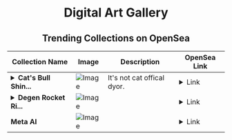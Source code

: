 <div align="center">

# Digital Art Gallery

## Trending Collections on OpenSea

| Collection Name                       | Image                                                                                     | Description                       | OpenSea Link                                                                                          |
|---------------------------------------|-------------------------------------------------------------------------------------------|-----------------------------------|--------------------------------------------------------------------------------------------------------|
| **<details><summary>Cat's Bull Shin...</summary>Cat's Bull Shining</details>** | ![Image](https://i.seadn.io/s/raw/files/8f037270da272b12cd3cf4020b600355.jpg?w=500&auto=format?w=200&auto=format) | It's not cat offical dyor. | <details><summary>Link</summary>[Cat's Bull Shining](https://opensea.io/collection/cat-s-bull-shining)</details> |
| **<details><summary>Degen Rocket Ri...</summary>Degen Rocket Rider</details>** | ![Image](https://i.seadn.io/s/raw/files/9575b5647bd77153ea14af6c3fd4ea97.jpg?w=500&auto=format?w=200&auto=format) |  | <details><summary>Link</summary>[Degen Rocket Rider](https://opensea.io/collection/degen-rocket-rider)</details> |
| **Meta AI** | ![Image](https://i.seadn.io/s/raw/files/77b5db4250823b13956668611d4da839.jpg?w=500&auto=format?w=200&auto=format) |  | <details><summary>Link</summary>[Meta AI](https://opensea.io/collection/meta-ai-3)</details> |

</div>